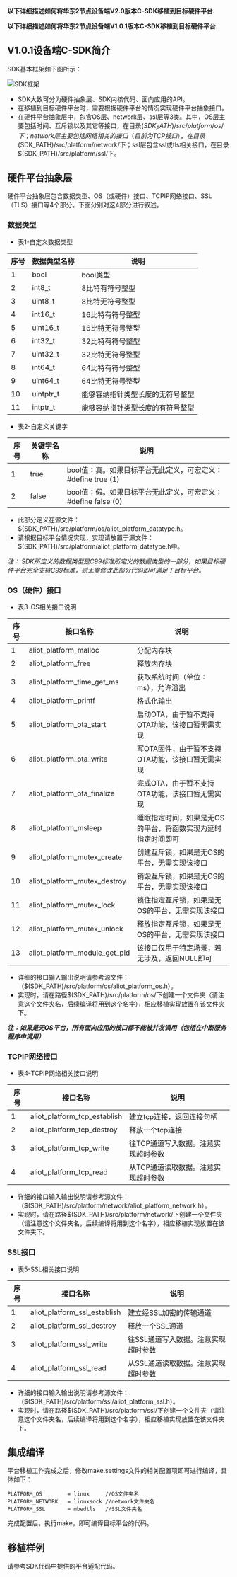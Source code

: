 **以下详细描述如何将华东2节点设备端V2.0版本C-SDK移植到目标硬件平台.**



**以下详细描述如何将华东2节点设备端V1.0.1版本C-SDK移植到目标硬件平台.**
## V1.0.1设备端C-SDK简介
SDK基本框架如下图所示：

![SDK框架](http://docs-aliyun.cn-hangzhou.oss.aliyun-inc.com/assets/pic/56047/cn_zh/1499417498273/iotx-sdk.jpg)

* SDK大致可分为硬件抽象层、SDK内核代码、面向应用的API。
* 在移植到目标硬件平台时，需要根据硬件平台的情况实现硬件平台抽象接口。
* 在硬件平台抽象层中，包含OS层、network层、ssl层等3类。其中，OS层主要包括时间、互斥锁以及其它等接口，在目录$(SDK_PATH)/src/platform/os/下；network层主要包括网络相关的接口（目前为TCP接口），在目录$(SDK_PATH)/src/platform/network/下；ssl层包含ssl或tls相关接口，在目录$(SDK_PATH)/src/platform/ssl/下。

## 硬件平台抽象层
硬件平台抽象层包含数据类型、OS（或硬件）接口、TCPIP网络接口、SSL（TLS）接口等4个部分。下面分别对这4部分进行叙述。

### 数据类型


* 表1-自定义数据类型

| 序号  | 数据类型名称  | 说明  |
| -------------- | ------------ | ------------ |
| 1  | bool      | bool类型  |
| 2  | int8_t    | 8比特有符号整型  |
| 3  | uint8_t   | 8比特无符号整型  |
| 4  | int16_t   | 16比特有符号整型 |
| 5  | uint16_t  | 16比特无符号整型  |
| 6  | int32_t   | 32比特有符号整型  |
| 7  | uint32_t  | 32比特无符号整型  |
| 8  | int64_t   | 64比特有符号整型  |
| 9  | uint64_t  | 64比特无符号整型  |
| 10 | uintptr_t | 能够容纳指针类型长度的无符号整型 |
| 11 | intptr_t  | 能够容纳指针类型长度的有符号整型 |

* 表2-自定义关键字

| 序号  | 关键字名称  | 说明  |
| -------------- | ------------ | ------------ |
| 1  | true   | bool值：真。如果目标平台无此定义，可宏定义： #define true (1)  |
| 2  | false  | bool值：假。如果目标平台无此定义，可宏定义： #define false (0) |

* 此部分定义在源文件：$(SDK_PATH)/src/platform/os/aliot_platform_datatype.h。
* 请根据目标平台情况实现，实现请放置于源文件：$(SDK_PATH)/src/platform/aliot_platform_datatype.h中。

*注： SDK所定义的数据类型是C99标准所定义的数据类型的一部分，如果目标硬件平台完全支持C99标准，则无需修改此部分代码即可满足于目标平台。*

### OS（硬件）接口

* 表3-OS相关接口说明

| 序号  | 接口名称  | 说明  |
| -------------- | ------------ | ------------ |
| 1  | aliot_platform_malloc        | 分配内存块  |
| 2  | aliot_platform_free          | 释放内存块  |
| 3  | aliot_platform_time_get_ms   | 获取系统时间（单位：ms），允许溢出  |
| 4  | aliot_platform_printf        | 格式化输出 |
| 5  | aliot_platform_ota_start     | 启动OTA，由于暂不支持OTA功能，该接口暂无需实现  |
| 6  | aliot_platform_ota_write     | 写OTA固件，由于暂不支持OTA功能，该接口暂无需实现 |
| 7  | aliot_platform_ota_finalize  | 完成OTA，由于暂不支持OTA功能，该接口暂无需实现  |
| 8  | aliot_platform_msleep        | 睡眠指定时间，如果是无OS的平台，将函数实现为延时指定时间即可 |
| 9  | aliot_platform_mutex_create  | 创建互斥锁，如果是无OS的平台，无需实现该接口 |
| 10 | aliot_platform_mutex_destroy | 销毁互斥锁，如果是无OS的平台，无需实现该接口 |
| 11 | aliot_platform_mutex_lock    | 锁住指定互斥锁，如果是无OS的平台，无需实现该接口 |
| 12 | aliot_platform_mutex_unlock  | 释放指定互斥锁，如果是无OS的平台，无需实现该接口 |
| 13 | aliot_platform_module_get_pid| 该接口仅用于特定场景，若无涉及，返回NULL即可 |

* 详细的接口输入输出说明请参考源文件：（$(SDK_PATH)/src/platform/os/aliot_platform_os.h）。
* 实现时，请在路径$(SDK_PATH)/src/platform/os/下创建一个文件夹（请注意这个文件夹名，后续编译将用到这个名字），相应移植实现放置在该文件夹下。


***注：如果是无OS平台，所有面向应用的接口都不能被并发调用（包括在中断服务程序中调用）***


### TCPIP网络接口

* 表4-TCPIP网络相关接口说明

| 序号  | 接口名称  | 说明  |
| -------------- | ------------ | ------------ |
| 1  | aliot_platform_tcp_establish | 建立tcp连接，返回连接句柄 |
| 2  | aliot_platform_tcp_destroy   | 释放一个tcp连接 |
| 3  | aliot_platform_tcp_write     | 往TCP通道写入数据。注意实现超时参数 |
| 4  | aliot_platform_tcp_read      | 从TCP通道读取数据。注意实现超时参数 |

* 详细的接口输入输出说明请参考源文件：（$(SDK_PATH)/src/platform/network/aliot_platform_network.h）。
* 实现时，请在路径$(SDK_PATH)/src/platform/network/下创建一个文件夹（请注意这个文件夹名，后续编译将用到这个名字），相应移植实现放置在该文件夹下。


### SSL接口

* 表5-SSL相关接口说明

| 序号  | 接口名称  | 说明  |
| -------------- | ------------ | ------------ |
| 1  | aliot_platform_ssl_establish | 建立经SSL加密的传输通道 |
| 2  | aliot_platform_ssl_destroy   | 释放一个SSL通道 |
| 3  | aliot_platform_ssl_write     | 往SSL通道写入数据。注意实现超时参数 |
| 4  | aliot_platform_ssl_read      | 从SSL通道读取数据。注意实现超时参数 |

* 详细的接口输入输出说明请参考源文件：（$(SDK_PATH)/src/platform/ssl/aliot_platform_ssl.h）。
* 实现时，请在路径$(SDK_PATH)/src/platform/ssl/下创建一个文件夹（请注意这个文件夹名，后续编译将用到这个名字），相应移植实现放置在该文件夹下。


## 集成编译
平台移植工作完成之后，修改make.settings文件的相关配置项即可进行编译，具体如下：

    PLATFORM_OS        = linux     //OS文件夹名
    PLATFORM_NETWORK   = linuxsock //network文件夹名
    PLATFORM_SSL       = mbedtls   //SSL文件夹名

完成配置后，执行make，即可编译目标平台的代码。

## 移植样例
请参考SDK代码中提供的平台适配代码。

